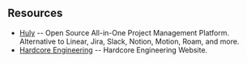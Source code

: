 ## Resources

- [Huly](https://huly.io) -- Open Source All-in-One Project Management Platform. Alternative to Linear, Jira, Slack, Notion, Motion, Roam, and more.
- [Hardcore Engineering](https://hardcoreeng.com) -- Hardcore Engineering Website.
